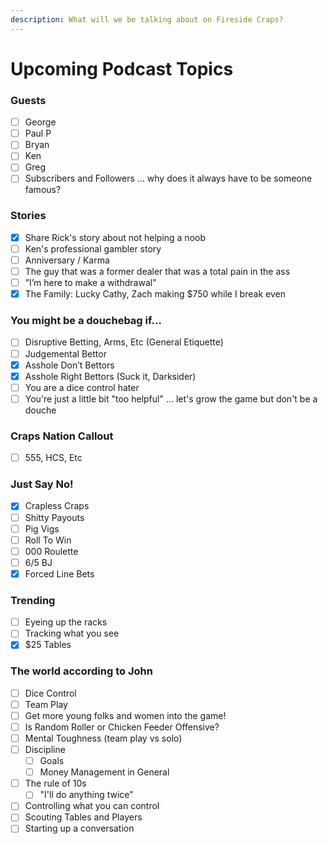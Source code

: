 ```yaml
---
description: What will we be talking about on Fireside Craps?
---
```


# Upcoming Podcast Topics

### Guests

* [ ] George
* [ ] Paul P
* [ ] Bryan
* [ ] Ken
* [ ] Greg
* [ ] Subscribers and Followers ... why does it always have to be someone famous?

### Stories

* [x] Share Rick's story about not helping a noob
* [ ] Ken's professional gambler story
* [ ] Anniversary / Karma
* [ ] The guy that was a former dealer that was a total pain in the ass
* [ ] ”I’m here to make a withdrawal”
* [x] The Family: Lucky Cathy, Zach making $750 while I break even

### You might be a douchebag if…

* [ ] Disruptive Betting, Arms, Etc (General Etiquette)
* [ ] Judgemental Bettor
* [x] Asshole Don’t Bettors
* [x] Asshole Right Bettors (Suck it, Darksider)
* [ ] You are a dice control hater
* [ ] You're just a little bit "too helpful" ... let's grow the game but don't be a douche

### Craps Nation Callout

* [ ] 555, HCS, Etc

### Just Say No!

* [x] Crapless Craps
* [ ] Shitty Payouts
* [ ] Pig Vigs
* [ ] Roll To Win
* [ ] 000 Roulette
* [ ] 6/5 BJ
* [x] Forced Line Bets

### Trending

* [ ] Eyeing up the racks
* [ ] Tracking what you see
* [x] $25 Tables

### The world according to John

* [ ] Dice Control
* [ ] Team Play
* [ ] Get more young folks and women into the game!
* [ ] Is Random Roller or Chicken Feeder Offensive?
* [ ] Mental Toughness (team play vs solo)
* [ ] Discipline
  * [ ] Goals
  * [ ] Money Management in General
* [ ] The rule of 10s
  * [ ] "I'll do anything twice"
* [ ] Controlling what you can control
* [ ] Scouting Tables and Players
* [ ] Starting up a conversation

###



###
